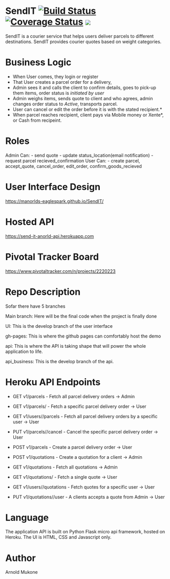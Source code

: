 # SendIT   [![Build Status](https://travis-ci.org/Manorlds-Eaglespark/SendIT.svg?branch=api)](https://travis-ci.org/Manorlds-Eaglespark/SendIT)   [![Coverage Status](https://coveralls.io/repos/github/Manorlds-Eaglespark/SendIT/badge.svg?branch=api)](https://coveralls.io/github/Manorlds-Eaglespark/SendIT?branch=api)   <a href="https://codeclimate.com/github/Manorlds-Eaglespark/SendIT/maintainability"><img src="https://api.codeclimate.com/v1/badges/6e809a652b8b095e970b/maintainability" /></a>
SendIT is a courier service that helps users deliver parcels to different destinations. SendIT provides courier quotes based on weight categories. 

# Business Logic
- When User comes, they login or register
- That User creates a parcel order for a delivery,
- Admin sees it and calls the client to confirm details, goes to pick-up them items, order status is *initiated by user*
- Admin weighs items, sends quote to client and who agrees, admin changes order status to *Active*, transports parcel.
- User can cancel or edit the order before it is with the stated recipient.*
- When parcel reaches recipient, client pays via Mobile money or Xente*, or Cash from recipeint.

# Roles
Admin Can:
		- send quote - update status_location(email notification) - request parcel recieved_confirmation
User Can:
		- create parcel, accept_quote, cancel_order, edit_order, confirm_goods_recieved

# User Interface Design
https://manorlds-eaglespark.github.io/SendIT/

# Hosted API
https://send-it-anorld-api.herokuapp.com

# Pivotal Tracker Board 
https://www.pivotaltracker.com/n/projects/2220223

# Repo Description
Sofar there have 5 branches

Main branch: Here will be the final code when the project is finally done

UI: This is the develop branch of the user interface

gh-pages: This is where the github pages can comfortably host the demo

api: This is where the API is taking shape that will power the whole application to life.

api_business: This is the develop branch of the api.

# Heroku API Endpoints
- GET v1/parcels       - Fetch all parcel delivery orders -> Admin

- GET v1/parcels/<parcelId>       - Fetch a specific parcel delivery order -> User
	
- GET v1/users/<userId>/parcels       - Fetch all parcel delivery orders by a specific user -> User
	
- PUT v1/parcels/<parcelId>/cancel       - Cancel the specific parcel delivery order -> User
	
- POST v1/parcels       - Create a parcel delivery order -> User

- POST v1/quotations      - Create a quotation for a client -> Admin

- GET v1/quotations       - Fetch all quotations -> Admin

- GET v1/quotations/<quoteId>       - Fetch a single quote -> User
	
- GET v1/users/<userId>/quotations       - Fetch quotes for a specific user -> User
	
- PUT v1/quotations/<userId>/user      - A clients accepts a quote from Admin  -> User


# Language
The application API is built on Python Flask micro api framework, hosted on Heroku. The UI is HTML, CSS and Javascript only.



# Author
Arnold Mukone
